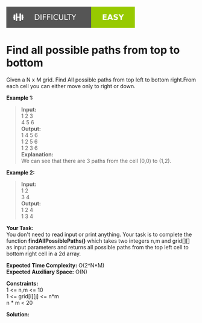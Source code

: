 [<img src="./Difficulty-Easy-green.svg">](#)

# Find all possible paths from top to bottom  

Given a N x M grid. Find All possible paths from top left to bottom right.From each cell you can either move only to right or down.  

__Example 1:__  
> **Input:**  
> 1 2 3  
> 4 5 6  
> **Output:**  
> 1 4 5 6  
> 1 2 5 6  
> 1 2 3 6  
> **Explanation:**  
> We can see that there are 3 paths from the cell (0,0) to (1,2).  

__Example 2:__  
> **Input:**  
> 1 2  
> 3 4  
> **Output:**  
> 1 2 4  
> 1 3 4  

__Your Task:__  
You don't need to read input or print anything. Your task is to complete the function **findAllPossiblePaths()** which takes two integers n,m and grid[][]  as input parameters and returns all possible paths from the top left cell to bottom right cell in a 2d array.  

__Expected Time Complexity:__ O(2^N*M)  
__Expected Auxiliary Space:__ O(N)  

__Constraints:__  
1 <= n,m <= 10  
1 <= grid[i][j] <= n*m  
n * m < 20  

__Solution:__  
```python

```